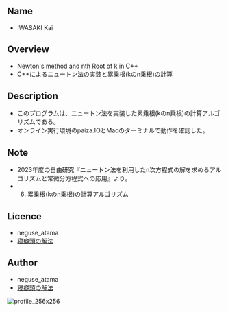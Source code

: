 ## Name
* IWASAKI Kai

## Overview
* Newton's method and nth Root of k in C++
* C++によるニュートン法の実装と累乗根(kのn乗根)の計算

## Description
* このプログラムは、ニュートン法を実装した累乗根(kのn乗根)の計算アルゴリズムである。
* オンライン実行環境のpaiza.IOとMacのターミナルで動作を確認した。

## Note
* 2023年度の自由研究『ニュートン法を利用したn次方程式の解を求めるアルゴリズムと常微分方程式への応用』より。
* 06. 累乗根(kのn乗根)の計算アルゴリズム

## Licence
* neguse_atama
* [寝癖頭の解法](https://github.com/neguseatama/)

## Author
* neguse_atama
* [寝癖頭の解法](https://neguse-atama.hatenablog.com)

![profile_256x256](https://user-images.githubusercontent.com/62793333/79065145-f3a2a180-7ce8-11ea-9b33-0973ec940251.png)
